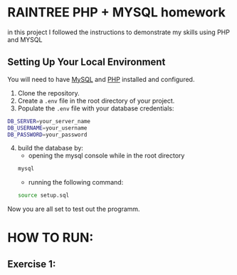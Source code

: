 # RAINTREE PHP + MYSQL homework

in this project I followed the instructions to demonstrate my skills using PHP and MYSQL


## Setting Up Your Local Environment

You will need to have [MySQL](https://dev.mysql.com/doc/mysql-getting-started/en/) and [PHP](https://www.php.net/manual/en/install.php) installed and configured.

1. Clone the repository.
2. Create a `.env` file in the root directory of your project.
3. Populate the `.env` file with your database credentials:
```bash
DB_SERVER=your_server_name
DB_USERNAME=your_username
DB_PASSWORD=your_password
```
4. build the database by:
    * opening the mysql console while in the root directory
    ```bash
    mysql
    ```
    * running the following command:
    ```bash
    source setup.sql 
    ```
Now you are all set to test out the programm.

 # HOW TO RUN:

 ## Exercise 1:




